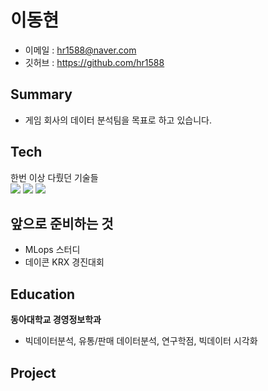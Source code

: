 # 이동현
- 이메일 : hr1588@naver.com
- 깃허브 : https://github.com/hr1588

## Summary
- 게임 회사의 데이터 분석팀을 목표로 하고 있습니다.

## Tech
한번 이상 다뤘던 기술들  
<img src="https://img.shields.io/badge/PYTHON-3776AB?style=for-the-badge&logo=python&logoColor=white">
<img src="https://img.shields.io/badge/R-276DC3?style=for-the-badge&logo=r&logoColor=white">
<img src="https://img.shields.io/badge/SQL-F80000?style=for-the-badge&logo=oracle&logoColor=white">

## 앞으로 준비하는 것
- MLops 스터디
- 데이콘 KRX 경진대회

## Education
**동아대학교 경영정보학과**
- 빅데이터분석, 유통/판매 데이터분석, 연구학점, 빅데이터 시각화

## Project






